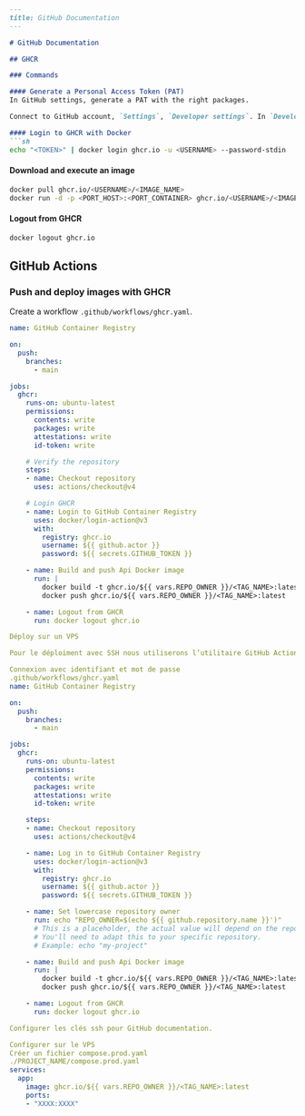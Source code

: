 <!-- Translated on 26/04/2025 -->

```markdown
---
title: GitHub Documentation
---

# GitHub Documentation

## GHCR

### Commands

#### Generate a Personal Access Token (PAT)
In GitHub settings, generate a PAT with the right packages.

Connect to GitHub account, `Settings`, `Developer settings`. In `Developer settings`, in `Personal access tokens` choose Tokens (classic) and generate a new token with rights (duration and authorization read:packages)

#### Login to GHCR with Docker
```sh
echo "<TOKEN>" | docker login ghcr.io -u <USERNAME> --password-stdin
```

#### Download and execute an image
```sh
docker pull ghcr.io/<USERNAME>/<IMAGE_NAME>
docker run -d -p <PORT_HOST>:<PORT_CONTAINER> ghcr.io/<USERNAME>/<IMAGE_NAME>
```

#### Logout from GHCR
```sh
docker logout ghcr.io
```

## GitHub Actions

### Push and deploy images with GHCR

Create a workflow `.github/workflows/ghcr.yaml`.

```yml
name: GitHub Container Registry

on:
  push:
    branches:
      - main

jobs:
  ghcr:
    runs-on: ubuntu-latest
    permissions:
      contents: write
      packages: write
      attestations: write
      id-token: write

    # Verify the repository
    steps:
    - name: Checkout repository
      uses: actions/checkout@v4

    # Login GHCR
    - name: Login to GitHub Container Registry
      uses: docker/login-action@v3
      with:
        registry: ghcr.io
        username: ${{ github.actor }}
        password: ${{ secrets.GITHUB_TOKEN }}

    - name: Build and push Api Docker image
      run: |
        docker build -t ghcr.io/${{ vars.REPO_OWNER }}/<TAG_NAME>:latest ./<APP_CODE>
        docker push ghcr.io/${{ vars.REPO_OWNER }}/<TAG_NAME>:latest

    - name: Logout from GHCR
      run: docker logout ghcr.io

Déploy sur un VPS

Pour le déploiment avec SSH nous utiliserons l’utilitaire GitHub Actions, appleboy.

Connexion avec identifiant et mot de passe
.github/workflows/ghcr.yaml
name: GitHub Container Registry

on:
  push:
    branches:
      - main

jobs:
  ghcr:
    runs-on: ubuntu-latest
    permissions:
      contents: write
      packages: write
      attestations: write
      id-token: write

    steps:
    - name: Checkout repository
      uses: actions/checkout@v4

    - name: Log in to GitHub Container Registry
      uses: docker/login-action@v3
      with:
        registry: ghcr.io
        username: ${{ github.actor }}
        password: ${{ secrets.GITHUB_TOKEN }}

    - name: Set lowercase repository owner
      run: echo "REPO_OWNER=$(echo ${{ github.repository.name }}')"
      # This is a placeholder, the actual value will depend on the repository name
      # You'll need to adapt this to your specific repository.
      # Example: echo "my-project"

    - name: Build and push Api Docker image
      run: |
        docker build -t ghcr.io/${{ vars.REPO_OWNER }}/<TAG_NAME>:latest ./<APP_CODE>
        docker push ghcr.io/${{ vars.REPO_OWNER }}/<TAG_NAME>:latest

    - name: Logout from GHCR
      run: docker logout ghcr.io

Configurer les clés ssh pour GitHub documentation.

Configurer sur le VPS
Créer un fichier compose.prod.yaml
./PROJECT_NAME/compose.prod.yaml
services:
  app:
    image: ghcr.io/${{ vars.REPO_OWNER }}/<TAG_NAME>:latest
    ports:
    - "XXXX:XXXX"
```
